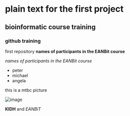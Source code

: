 # plain  text for the first project

## bioinformatic course training

### github training
first repository 
**names of participants in the EANBit course**

*names of participants in the EANBit course*
* peter
* michael
* angela


this is a mtbc picture 

![image](https://upload.wikimedia.org/wikipedia/commons/c/cd/Mycobacterium_tuberculosis_Bacteria_%2816843981465%29.jpg)


**KIDH** and _EANBiT_

